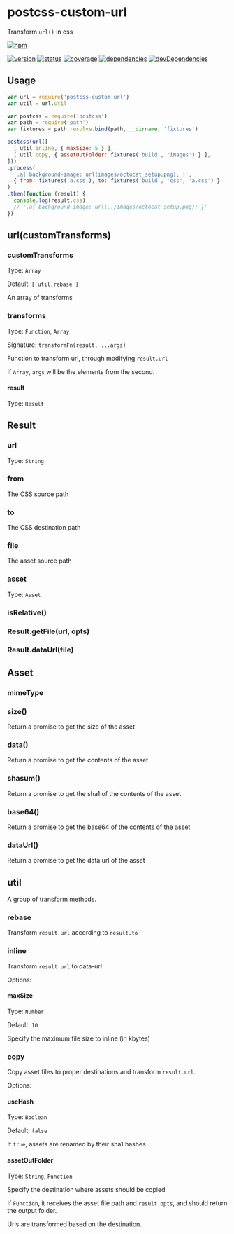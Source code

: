 # postcss-custom-url
Transform `url()` in css

[![npm](https://nodei.co/npm/postcss-custom-url.png?downloads=true)](https://www.npmjs.org/package/postcss-custom-url)

[![version](https://img.shields.io/npm/v/postcss-custom-url.svg)](https://www.npmjs.org/package/postcss-custom-url)
[![status](https://travis-ci.org/zoubin/postcss-custom-url.svg?branch=master)](https://travis-ci.org/zoubin/postcss-custom-url)
[![coverage](https://img.shields.io/coveralls/zoubin/postcss-custom-url.svg)](https://coveralls.io/github/zoubin/postcss-custom-url)
[![dependencies](https://david-dm.org/zoubin/postcss-custom-url.svg)](https://david-dm.org/zoubin/postcss-custom-url)
[![devDependencies](https://david-dm.org/zoubin/postcss-custom-url/dev-status.svg)](https://david-dm.org/zoubin/postcss-custom-url#info=devDependencies)

## Usage

```javascript
var url = require('postcss-custom-url')
var util = url.util

var postcss = require('postcss')
var path = require('path')
var fixtures = path.resolve.bind(path, __dirname, 'fixtures')

postcss(url([
  [ util.inline, { maxSize: 5 } ],
  [ util.copy, { assetOutFolder: fixtures('build', 'images') } ],
]))
.process(
  '.a{ background-image: url(images/octocat_setup.png); }',
  { from: fixtures('a.css'), to: fixtures('build', 'css', 'a.css') }
)
.then(function (result) {
  console.log(result.css)
  // '.a{ background-image: url(../images/octocat_setup.png); }'
})

```

## url(customTransforms)

### customTransforms

Type: `Array`

Default: `[ util.rebase ]`

An array of transforms

### transforms

Type: `Function`, `Array`

Signature: `transformFn(result, ...args)`

Function to transform url,
through modifying  `result.url`

If `Array`, `args` will be the elements from the second.

#### result

Type: `Result`

## Result

### url

Type: `String`

### from

The CSS source path

### to

The CSS destination path

### file

The asset source path

### asset

Type: `Asset`

### isRelative()

### Result.getFile(url, opts)

### Result.dataUrl(file)

## Asset

### mimeType

### size()

Return a promise to get the size of the asset

### data()

Return a promise to get the contents of the asset

### shasum()

Return a promise to get the sha1 of the contents of the asset

### base64()

Return a promise to get the base64 of the contents of the asset

### dataUrl()

Return a promise to get the data url of the asset

## util

A group of transform methods.

### rebase

Transform `result.url` according to `result.to`


### inline

Transform `result.url` to data-url.

Options:

#### maxSize

Type: `Number`

Default: `10`

Specify the maximum file size to inline (in kbytes)

### copy

Copy asset files to proper destinations and transform `result.url`.

Options:

#### useHash

Type: `Boolean`

Default: `false`

If `true`, assets are renamed by their sha1 hashes

#### assetOutFolder

Type: `String`, `Function`

Specify the destination where assets should be copied

If `Function`, it receives the asset file path and `result.opts`,
and should return the output folder.

Urls are transformed based on the destination.

